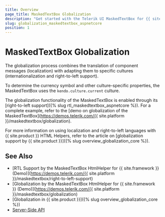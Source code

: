 ```yaml
---
title: Overview
page_title: MaskedTextBox Globalization
description: "Get started with the Telerik UI MaskedTextBox for {{ site.framework }} and learn about the globalization options it supports."
slug: globalization_maskedtextbox_aspnetcore
position: 1
---
```


# MaskedTextBox Globalization

The globalization process combines the translation of component messages (localization) with adapting them to specific cultures (internationalization and right-to-left support).

To determine the currency symbol and other culture-specific properties, the MaskedTextBox uses the `kendo.culture.current` culture.

The globalization functionality of the MaskedTextBox is enabled through its [right-to-left support]({% slug rtl_maskedtextbox_aspnetcore %}). For a complete example, refer to the [demo on globalization of the MaskedTextBox](https://demos.telerik.com/{{ site.platform }}/maskedtextbox/globalization).

For more information on using localization and right-to-left languages with {{ site.product }} HTML Helpers, refer to the article on [globalization support by {{ site.product }}]({% slug overview_globalization_core %}).

## See Also

* [RTL Support by the MaskedTextBox HtmlHelper for {{ site.framework }} (Demo)](https://demos.telerik.com/{{ site.platform }}/maskedtextbox/right-to-left-support)
* [Globalization by the MaskedTextBox HtmlHelper for {{ site.framework }} (Demo)](https://demos.telerik.com/{{ site.platform }}/maskedtextbox/globalization)
* [Globalization in {{ site.product }}]({% slug overview_globalization_core %})
* [Server-Side API](/api/maskedtextbox)
